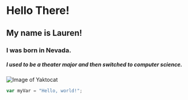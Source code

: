# Hello There!
## My name is Lauren!
### I was born in Nevada.
##### I used to be a theater major and then switched to computer science.

![Image of Yaktocat](https://octodex.github.com/images/yaktocat.png)

``` javascript
var myVar = "Hello, world!";
```
